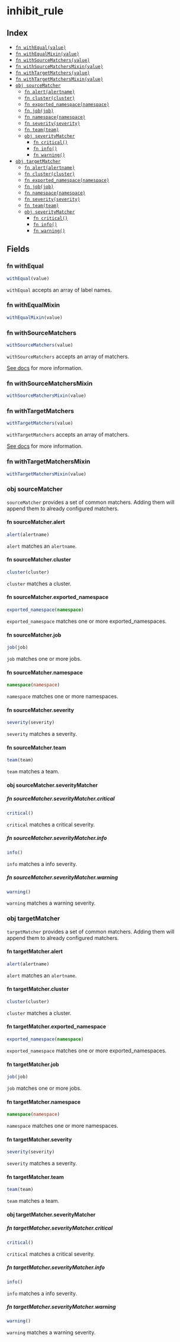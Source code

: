 # inhibit_rule



## Index

* [`fn withEqual(value)`](#fn-withequal)
* [`fn withEqualMixin(value)`](#fn-withequalmixin)
* [`fn withSourceMatchers(value)`](#fn-withsourcematchers)
* [`fn withSourceMatchersMixin(value)`](#fn-withsourcematchersmixin)
* [`fn withTargetMatchers(value)`](#fn-withtargetmatchers)
* [`fn withTargetMatchersMixin(value)`](#fn-withtargetmatchersmixin)
* [`obj sourceMatcher`](#obj-sourcematcher)
  * [`fn alert(alertname)`](#fn-sourcematcheralert)
  * [`fn cluster(cluster)`](#fn-sourcematchercluster)
  * [`fn exported_namespace(namespace)`](#fn-sourcematcherexported_namespace)
  * [`fn job(job)`](#fn-sourcematcherjob)
  * [`fn namespace(namespace)`](#fn-sourcematchernamespace)
  * [`fn severity(severity)`](#fn-sourcematcherseverity)
  * [`fn team(team)`](#fn-sourcematcherteam)
  * [`obj severityMatcher`](#obj-sourcematcherseveritymatcher)
    * [`fn critical()`](#fn-sourcematcherseveritymatchercritical)
    * [`fn info()`](#fn-sourcematcherseveritymatcherinfo)
    * [`fn warning()`](#fn-sourcematcherseveritymatcherwarning)
* [`obj targetMatcher`](#obj-targetmatcher)
  * [`fn alert(alertname)`](#fn-targetmatcheralert)
  * [`fn cluster(cluster)`](#fn-targetmatchercluster)
  * [`fn exported_namespace(namespace)`](#fn-targetmatcherexported_namespace)
  * [`fn job(job)`](#fn-targetmatcherjob)
  * [`fn namespace(namespace)`](#fn-targetmatchernamespace)
  * [`fn severity(severity)`](#fn-targetmatcherseverity)
  * [`fn team(team)`](#fn-targetmatcherteam)
  * [`obj severityMatcher`](#obj-targetmatcherseveritymatcher)
    * [`fn critical()`](#fn-targetmatcherseveritymatchercritical)
    * [`fn info()`](#fn-targetmatcherseveritymatcherinfo)
    * [`fn warning()`](#fn-targetmatcherseveritymatcherwarning)

## Fields

### fn withEqual

```ts
withEqual(value)
```

`withEqual` accepts an array of label names.


### fn withEqualMixin

```ts
withEqualMixin(value)
```



### fn withSourceMatchers

```ts
withSourceMatchers(value)
```

`withSourceMatchers` accepts an array of matchers.

[See docs](https://prometheus.io/docs/alerting/latest/configuration/#matcher)
for more information.


### fn withSourceMatchersMixin

```ts
withSourceMatchersMixin(value)
```



### fn withTargetMatchers

```ts
withTargetMatchers(value)
```

`withTargetMatchers` accepts an array of matchers.

[See docs](https://prometheus.io/docs/alerting/latest/configuration/#matcher)
for more information.


### fn withTargetMatchersMixin

```ts
withTargetMatchersMixin(value)
```



### obj sourceMatcher

`sourceMatcher` provides a set of common matchers. Adding them will append them to
already configured matchers.


#### fn sourceMatcher.alert

```ts
alert(alertname)
```

`alert` matches an `alertname`.

#### fn sourceMatcher.cluster

```ts
cluster(cluster)
```

`cluster` matches a cluster.

#### fn sourceMatcher.exported_namespace

```ts
exported_namespace(namespace)
```

`exported_namespace` matches one or more exported_namespaces.

#### fn sourceMatcher.job

```ts
job(job)
```

`job` matches one or more jobs.

#### fn sourceMatcher.namespace

```ts
namespace(namespace)
```

`namespace` matches one or more namespaces.

#### fn sourceMatcher.severity

```ts
severity(severity)
```

`severity` matches a severity.

#### fn sourceMatcher.team

```ts
team(team)
```

`team` matches a team.

#### obj sourceMatcher.severityMatcher


##### fn sourceMatcher.severityMatcher.critical

```ts
critical()
```

`critical` matches a critical severity.

##### fn sourceMatcher.severityMatcher.info

```ts
info()
```

`info` matches a info severity.

##### fn sourceMatcher.severityMatcher.warning

```ts
warning()
```

`warning` matches a warning severity.

### obj targetMatcher

`targetMatcher` provides a set of common matchers. Adding them will append them to
already configured matchers.


#### fn targetMatcher.alert

```ts
alert(alertname)
```

`alert` matches an `alertname`.

#### fn targetMatcher.cluster

```ts
cluster(cluster)
```

`cluster` matches a cluster.

#### fn targetMatcher.exported_namespace

```ts
exported_namespace(namespace)
```

`exported_namespace` matches one or more exported_namespaces.

#### fn targetMatcher.job

```ts
job(job)
```

`job` matches one or more jobs.

#### fn targetMatcher.namespace

```ts
namespace(namespace)
```

`namespace` matches one or more namespaces.

#### fn targetMatcher.severity

```ts
severity(severity)
```

`severity` matches a severity.

#### fn targetMatcher.team

```ts
team(team)
```

`team` matches a team.

#### obj targetMatcher.severityMatcher


##### fn targetMatcher.severityMatcher.critical

```ts
critical()
```

`critical` matches a critical severity.

##### fn targetMatcher.severityMatcher.info

```ts
info()
```

`info` matches a info severity.

##### fn targetMatcher.severityMatcher.warning

```ts
warning()
```

`warning` matches a warning severity.
